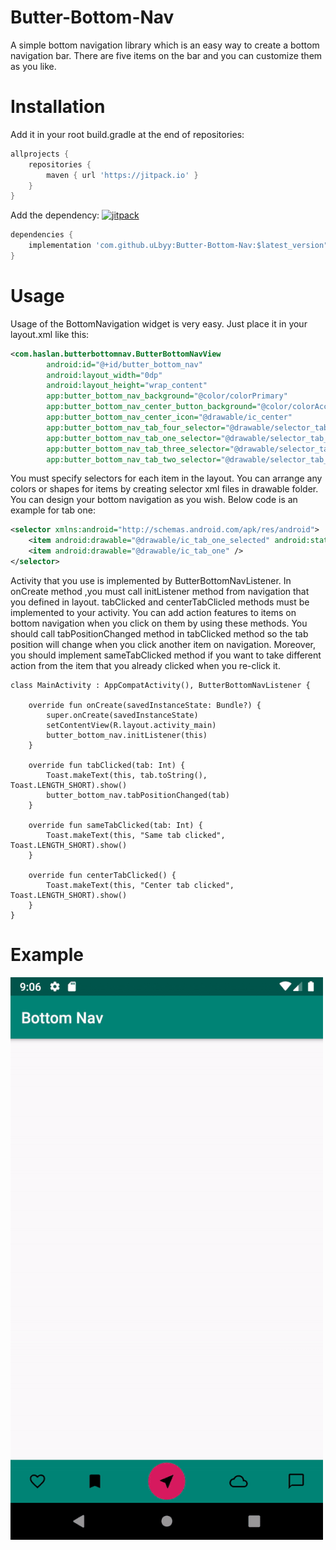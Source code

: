 # Butter-Bottom-Nav
A simple bottom navigation library which is an easy way to create a bottom navigation bar. There are five items on the bar and you can customize them as you like.

# Installation
Add it in your root build.gradle at the end of repositories:
	
```groovy  
allprojects {
    repositories {
        maven { url 'https://jitpack.io' }
    }
}
```
  
Add the dependency: <a href="https://jitpack.io/#uLbyy/butter_bottom_nav"><img src="https://jitpack.io/v/uLbyy/butter_bottom_nav.svg" alt="jitpack"></a>

```groovy 
dependencies {
    implementation 'com.github.uLbyy:Butter-Bottom-Nav:$latest_version"
}
``` 

# Usage
Usage of the BottomNavigation widget is very easy. Just place it in your layout.xml like this:

```xml
<com.haslan.butterbottomnav.ButterBottomNavView
        android:id="@+id/butter_bottom_nav"
        android:layout_width="0dp"
        android:layout_height="wrap_content"
        app:butter_bottom_nav_background="@color/colorPrimary"
        app:butter_bottom_nav_center_button_background="@color/colorAccent"
        app:butter_bottom_nav_center_icon="@drawable/ic_center"
        app:butter_bottom_nav_tab_four_selector="@drawable/selector_tab_four"
        app:butter_bottom_nav_tab_one_selector="@drawable/selector_tab_one"
        app:butter_bottom_nav_tab_three_selector="@drawable/selector_tab_three"
        app:butter_bottom_nav_tab_two_selector="@drawable/selector_tab_two" />
```

You must specify selectors for each item in the layout. You can arrange any colors or shapes for items by creating selector xml files in drawable folder. You can design your bottom navigation as you wish. Below code is an example for tab one:

```xml
<selector xmlns:android="http://schemas.android.com/apk/res/android">
    <item android:drawable="@drawable/ic_tab_one_selected" android:state_activated="true" />
    <item android:drawable="@drawable/ic_tab_one" />
</selector>
```

Activity that you use is implemented by ButterBottomNavListener. In onCreate method ,you must call initListener method from navigation that 
you defined in layout. tabClicked and centerTabClicled methods must be implemented to your activity. You can add action features to 
items on bottom navigation when you click on them by using these methods. You should call tabPositionChanged method in tabClicked 
method so the tab position will change when you click another item on navigation. Moreover, you should implement sameTabClicked method
if you want to take different action from the item that you already clicked when you re-click it.

```
class MainActivity : AppCompatActivity(), ButterBottomNavListener {

    override fun onCreate(savedInstanceState: Bundle?) {
        super.onCreate(savedInstanceState)
        setContentView(R.layout.activity_main)
        butter_bottom_nav.initListener(this)
    }

    override fun tabClicked(tab: Int) {
        Toast.makeText(this, tab.toString(), Toast.LENGTH_SHORT).show()
        butter_bottom_nav.tabPositionChanged(tab)
    }

    override fun sameTabClicked(tab: Int) {
        Toast.makeText(this, "Same tab clicked", Toast.LENGTH_SHORT).show()
    }

    override fun centerTabClicked() {
        Toast.makeText(this, "Center tab clicked", Toast.LENGTH_SHORT).show()
    }
}
```
# Example
![](GIF.gif)
